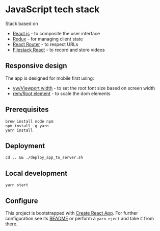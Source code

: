 # JavaScript tech stack
Stack based on

* [React.js](https://reactjs.org/) - to composite the user interface
* [Redux](http://redux.js.org/) - for managing client state
* [React Router](https://reacttraining.com/react-router/) - to respect URLs
* [Filestack React](https://github.com/filestack/filestack-react) - to record and store videos

## Responsive design

The app is designed for mobile first using:
* [vw/Viewport width](https://developer.mozilla.org/en-US/docs/Web/CSS/length#vw) - to set the root font size based on screen width
* [rem/Root element](https://developer.mozilla.org/en-US/docs/Web/CSS/length#rem) - to scale the dom elements


## Prerequisites
```
brew install node npm
npm install -g yarn
yarn install
```

## Deployment
`cd .. && ./deploy_app_to_server.sh`

## Local development
`yarn start`

## Configure
This project is bootstrapped with [Create React App](https://github.com/facebookincubator/create-react-app). For further configuration see its [README](https://github.com/facebookincubator/create-react-app/blob/master/README.md) or perform a `yarn eject` and take it from there.

